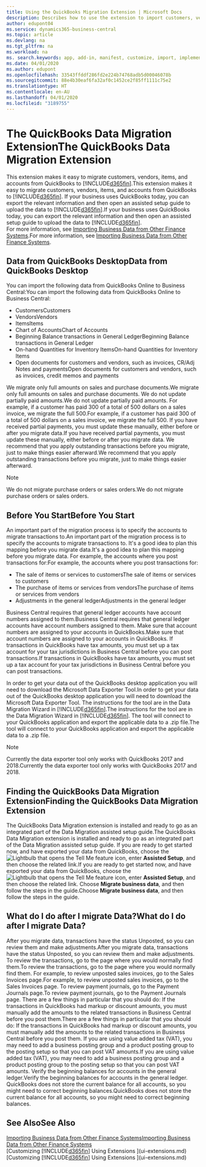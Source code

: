 ```yaml
---
title: Using the QuickBooks Migration Extension | Microsoft Docs
description: Describes how to use the extension to import customers, vendors, items, and accounts from QuickBooks Desktop to Business Central.
author: edupont04
ms.service: dynamics365-business-central
ms.topic: article
ms.devlang: na
ms.tgt_pltfrm: na
ms.workload: na
ms. search.keywords: app, add-in, manifest, customize, import, implement
ms.date: 04/01/2020
ms.author: edupont
ms.openlocfilehash: 33543ffddf286fd2e224b74768adb5d00046078b
ms.sourcegitcommit: 88e4b30eaf6fa32af0c1452ce2f85ff1111c75e2
ms.translationtype: HT
ms.contentlocale: en-AU
ms.lasthandoff: 04/01/2020
ms.locfileid: "3189755"
---
```

# <a name="the-quickbooks-data-migration-extension"></a><span data-ttu-id="64749-103">The QuickBooks Data Migration Extension</span><span class="sxs-lookup"><span data-stu-id="64749-103">The QuickBooks Data Migration Extension</span></span>
<span data-ttu-id="64749-104">This extension makes it easy to migrate customers, vendors, items, and accounts from QuickBooks to [!INCLUDE[d365fin](includes/d365fin_md.md)].</span><span class="sxs-lookup"><span data-stu-id="64749-104">This extension makes it easy to migrate customers, vendors, items, and accounts from QuickBooks to [!INCLUDE[d365fin](includes/d365fin_md.md)].</span></span> <span data-ttu-id="64749-105">If your business uses QuickBooks today, you can export the relevant information and then open an assisted setup guide to upload the data to [!INCLUDE[d365fin](includes/d365fin_md.md)].</span><span class="sxs-lookup"><span data-stu-id="64749-105">If your business uses QuickBooks today, you can export the relevant information and then open an assisted setup guide to upload the data to [!INCLUDE[d365fin](includes/d365fin_md.md)].</span></span>  
<span data-ttu-id="64749-106">For more information, see [Importing Business Data from Other Finance Systems](across-import-data-configuration-packages.md).</span><span class="sxs-lookup"><span data-stu-id="64749-106">For more information, see [Importing Business Data from Other Finance Systems](across-import-data-configuration-packages.md).</span></span>

## <a name="data-from-quickbooks-desktop"></a><span data-ttu-id="64749-107">Data from QuickBooks Desktop</span><span class="sxs-lookup"><span data-stu-id="64749-107">Data from QuickBooks Desktop</span></span>
 
<span data-ttu-id="64749-108">You can import the following data from QuickBooks Online to Business Central:</span><span class="sxs-lookup"><span data-stu-id="64749-108">You can import the following data from QuickBooks Online to Business Central:</span></span>

- <span data-ttu-id="64749-109">Customers</span><span class="sxs-lookup"><span data-stu-id="64749-109">Customers</span></span>  
- <span data-ttu-id="64749-110">Vendors</span><span class="sxs-lookup"><span data-stu-id="64749-110">Vendors</span></span>  
- <span data-ttu-id="64749-111">Items</span><span class="sxs-lookup"><span data-stu-id="64749-111">Items</span></span>  
- <span data-ttu-id="64749-112">Chart of Accounts</span><span class="sxs-lookup"><span data-stu-id="64749-112">Chart of Accounts</span></span>  
- <span data-ttu-id="64749-113">Beginning Balance transactions in General Ledger</span><span class="sxs-lookup"><span data-stu-id="64749-113">Beginning Balance transactions in General Ledger</span></span>  
- <span data-ttu-id="64749-114">On-hand Quantities for Inventory Items</span><span class="sxs-lookup"><span data-stu-id="64749-114">On-hand Quantities for Inventory Items</span></span>  
- <span data-ttu-id="64749-115">Open documents for customers and vendors, such as invoices, CR/Adj Notes and payments</span><span class="sxs-lookup"><span data-stu-id="64749-115">Open documents for customers and vendors, such as invoices, credit memos and payments</span></span>  

<span data-ttu-id="64749-116">We migrate only full amounts on sales and purchase documents.</span><span class="sxs-lookup"><span data-stu-id="64749-116">We migrate only full amounts on sales and purchase documents.</span></span> <span data-ttu-id="64749-117">We do not update partially paid amounts.</span><span class="sxs-lookup"><span data-stu-id="64749-117">We do not update partially paid amounts.</span></span> <span data-ttu-id="64749-118">For example, if a customer has paid 300 of a total of 500 dollars on a sales invoice, we migrate the full 500.</span><span class="sxs-lookup"><span data-stu-id="64749-118">For example, if a customer has paid 300 of a total of 500 dollars on a sales invoice, we migrate the full 500.</span></span> <span data-ttu-id="64749-119">If you have received partial payments, you must update these manually, either before or after you migrate data.</span><span class="sxs-lookup"><span data-stu-id="64749-119">If you have received partial payments, you must update these manually, either before or after you migrate data.</span></span> <span data-ttu-id="64749-120">We recommend that you apply outstanding transactions before you migrate, just to make things easier afterward.</span><span class="sxs-lookup"><span data-stu-id="64749-120">We recommend that you apply outstanding transactions before you migrate, just to make things easier afterward.</span></span>

> [!NOTE]
> <span data-ttu-id="64749-121">We do not migrate purchase orders or sales orders.</span><span class="sxs-lookup"><span data-stu-id="64749-121">We do not migrate purchase orders or sales orders.</span></span>

## <a name="before-you-start"></a><span data-ttu-id="64749-122">Before You Start</span><span class="sxs-lookup"><span data-stu-id="64749-122">Before You Start</span></span>
<span data-ttu-id="64749-123">An important part of the migration process is to specify the accounts to migrate transactions to.</span><span class="sxs-lookup"><span data-stu-id="64749-123">An important part of the migration process is to specify the accounts to migrate transactions to.</span></span> <span data-ttu-id="64749-124">It's a good idea to plan this mapping before you migrate data.</span><span class="sxs-lookup"><span data-stu-id="64749-124">It's a good idea to plan this mapping before you migrate data.</span></span> <span data-ttu-id="64749-125">For example, the accounts where you post transactions for:</span><span class="sxs-lookup"><span data-stu-id="64749-125">For example, the accounts where you post transactions for:</span></span>

- <span data-ttu-id="64749-126">The sale of items or services to customers</span><span class="sxs-lookup"><span data-stu-id="64749-126">The sale of items or services to customers</span></span>  
- <span data-ttu-id="64749-127">The purchase of items or services from vendors</span><span class="sxs-lookup"><span data-stu-id="64749-127">The purchase of items or services from vendors</span></span>  
- <span data-ttu-id="64749-128">Adjustments in the general ledger</span><span class="sxs-lookup"><span data-stu-id="64749-128">Adjustments in the general ledger</span></span>  

<span data-ttu-id="64749-129">Business Central requires that general ledger accounts have account numbers assigned to them.</span><span class="sxs-lookup"><span data-stu-id="64749-129">Business Central requires that general ledger accounts have account numbers assigned to them.</span></span> <span data-ttu-id="64749-130">Make sure that account numbers are assigned to your accounts in QuickBooks.</span><span class="sxs-lookup"><span data-stu-id="64749-130">Make sure that account numbers are assigned to your accounts in QuickBooks.</span></span>
<span data-ttu-id="64749-131">If transactions in QuickBooks have tax amounts, you must set up a tax account for your tax jurisdictions in Business Central before you can post transactions.</span><span class="sxs-lookup"><span data-stu-id="64749-131">If transactions in QuickBooks have tax amounts, you must set up a tax account for your tax jurisdictions in Business Central before you can post transactions.</span></span>

<span data-ttu-id="64749-132">In order to get your data out of the QuickBooks desktop application you will need to download the Microsoft Data Exporter Tool.</span><span class="sxs-lookup"><span data-stu-id="64749-132">In order to get your data out of the QuickBooks desktop application you will need to download the Microsoft Data Exporter Tool.</span></span>  <span data-ttu-id="64749-133">The instructions for the tool are in the Data Migration Wizard in [!INCLUDE[d365fin](includes/d365fin_md.md)].</span><span class="sxs-lookup"><span data-stu-id="64749-133">The instructions for the tool are in the Data Migration Wizard in [!INCLUDE[d365fin](includes/d365fin_md.md)].</span></span> <span data-ttu-id="64749-134">The tool will connect to your QuickBooks application and export the applicable data to a .zip file.</span><span class="sxs-lookup"><span data-stu-id="64749-134">The tool will connect to your QuickBooks application and export the applicable data to a .zip file.</span></span>  

> [!NOTE]
> <span data-ttu-id="64749-135">Currently the data exporter tool only works with QuickBooks 2017 and 2018.</span><span class="sxs-lookup"><span data-stu-id="64749-135">Currently the data exporter tool only works with QuickBooks 2017 and 2018.</span></span>

## <a name="finding-the-quickbooks-data-migration-extension"></a><span data-ttu-id="64749-136">Finding the QuickBooks Data Migration Extension</span><span class="sxs-lookup"><span data-stu-id="64749-136">Finding the QuickBooks Data Migration Extension</span></span>
<span data-ttu-id="64749-137">The QuickBooks Data Migration extension is installed and ready to go as an integrated part of the Data Migration assisted setup guide.</span><span class="sxs-lookup"><span data-stu-id="64749-137">The QuickBooks Data Migration extension is installed and ready to go as an integrated part of the Data Migration assisted setup guide.</span></span> <span data-ttu-id="64749-138">If you are ready to get started now, and have exported your data from QuickBooks, choose the ![Lightbulb that opens the Tell Me feature](media/ui-search/search_small.png "Tell me what you want to do") icon, enter **Assisted Setup**, and then choose the related link.</span><span class="sxs-lookup"><span data-stu-id="64749-138">If you are ready to get started now, and have exported your data from QuickBooks, choose the ![Lightbulb that opens the Tell Me feature](media/ui-search/search_small.png "Tell me what you want to do") icon, enter **Assisted Setup**, and then choose the related link.</span></span> <span data-ttu-id="64749-139">Choose **Migrate business data**, and then follow the steps in the guide.</span><span class="sxs-lookup"><span data-stu-id="64749-139">Choose **Migrate business data**, and then follow the steps in the guide.</span></span>  

## <a name="what-do-i-do-after-i-migrate-data"></a><span data-ttu-id="64749-140">What do I do after I migrate Data?</span><span class="sxs-lookup"><span data-stu-id="64749-140">What do I do after I migrate Data?</span></span>
<span data-ttu-id="64749-141">After you migrate data, transactions have the status Unposted, so you can review them and make adjustments.</span><span class="sxs-lookup"><span data-stu-id="64749-141">After you migrate data, transactions have the status Unposted, so you can review them and make adjustments.</span></span> <span data-ttu-id="64749-142">To review the transactions, go to the page where you would normally find them.</span><span class="sxs-lookup"><span data-stu-id="64749-142">To review the transactions, go to the page where you would normally find them.</span></span> <span data-ttu-id="64749-143">For example, to review unposted sales invoices, go to the Sales Invoices page.</span><span class="sxs-lookup"><span data-stu-id="64749-143">For example, to review unposted sales invoices, go to the Sales Invoices page.</span></span> <span data-ttu-id="64749-144">To review payment journals, go to the Payment Journals page.</span><span class="sxs-lookup"><span data-stu-id="64749-144">To review payment journals, go to the Payment Journals page.</span></span>
<span data-ttu-id="64749-145">There are a few things in particular that you should do: If the transactions in QuickBooks had markup or discount amounts, you must manually add the amounts to the related transactions in Business Central before you post them.</span><span class="sxs-lookup"><span data-stu-id="64749-145">There are a few things in particular that you should do: If the transactions in QuickBooks had markup or discount amounts, you must manually add the amounts to the related transactions in Business Central before you post them.</span></span>
<span data-ttu-id="64749-146">If you are using value added tax (VAT), you may need to add a business posting group and a product posting group to the posting setup so that you can post VAT amounts.</span><span class="sxs-lookup"><span data-stu-id="64749-146">If you are using value added tax (VAT), you may need to add a business posting group and a product posting group to the posting setup so that you can post VAT amounts.</span></span>
<span data-ttu-id="64749-147">Verify the beginning balances for accounts in the general ledger.</span><span class="sxs-lookup"><span data-stu-id="64749-147">Verify the beginning balances for accounts in the general ledger.</span></span> <span data-ttu-id="64749-148">QuickBooks does not store the current balance for all accounts, so you might need to correct beginning balances.</span><span class="sxs-lookup"><span data-stu-id="64749-148">QuickBooks does not store the current balance for all accounts, so you might need to correct beginning balances.</span></span>

## <a name="see-also"></a><span data-ttu-id="64749-149">See Also</span><span class="sxs-lookup"><span data-stu-id="64749-149">See Also</span></span>
[<span data-ttu-id="64749-150">Importing Business Data from Other Finance Systems</span><span class="sxs-lookup"><span data-stu-id="64749-150">Importing Business Data from Other Finance Systems</span></span>](across-import-data-configuration-packages.md)  
<span data-ttu-id="64749-151">[Customizing [!INCLUDE[d365fin](includes/d365fin_md.md)] Using Extensions ](ui-extensions.md)</span><span class="sxs-lookup"><span data-stu-id="64749-151">[Customizing [!INCLUDE[d365fin](includes/d365fin_md.md)] Using Extensions ](ui-extensions.md)</span></span>  
